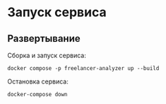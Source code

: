 # Запуск сервиса


## Развертывание

Сборка и запуск сервиса:

```
docker compose -p freelancer-analyzer up --build

```
Остановка сервиса:

```
docker-compose down
```
